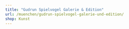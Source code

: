 ```yaml
---
title: "Gudrun Spielvogel Galerie & Edition"
url: /muenchen/gudrun-spielvogel-galerie-und-edition/
shop: Kunst
---
```


